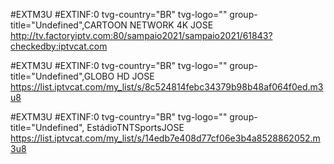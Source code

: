 #EXTM3U
#EXTINF:0 tvg-country="BR" tvg-logo="" group-title="Undefined",CARTOON NETWORK 4K JOSE
http://tv.factoryiptv.com:80/sampaio2021/sampaio2021/61843?checkedby:iptvcat.com

#EXTM3U
#EXTINF:0 tvg-country="BR" tvg-logo="" group-title="Undefined",GLOBO HD JOSE
https://list.iptvcat.com/my_list/s/8c524814febc34379b98b48af064f0ed.m3u8

#EXTM3U
#EXTINF:0 tvg-country="BR" tvg-logo="" group-title="Undefined",	EstádioTNTSportsJOSE
https://list.iptvcat.com/my_list/s/14edb7e408d77cf06e3b4a8528862052.m3u8
